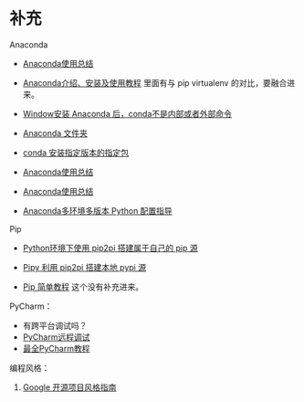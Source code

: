 # 补充

Anaconda

- [Anaconda使用总结](https://www.cnblogs.com/carlyao/p/6929459.html)
- [Anaconda介绍、安装及使用教程](https://zhuanlan.zhihu.com/p/32925500) 里面有与 pip  virtualenv 的对比，要融合进来。
- [Window安装 Anaconda 后，conda不是内部或者外部命令](https://blog.csdn.net/u011361880/article/details/75294226)
- [Anaconda 文件夹](https://repo.continuum.io/archive/)

- [conda 安装指定版本的指定包](https://blog.csdn.net/weixin_37251044/article/details/79274202)
- [Anaconda使用总结](https://blog.csdn.net/weixin_37251044/article/details/79273385)
- [Anaconda使用总结](http://Python.jobbole.com/86236/)
- [Anaconda多环境多版本 Python 配置指导](https://www.jianshu.com/p/d2e15200ee9b)



Pip

- [Python环境下使用 pip2pi 搭建属于自己的 pip 源](https://blog.csdn.net/wenwenxiong/article/details/52474741)
- [Pipy 利用 pip2pi 搭建本地 pypi 源](https://blog.csdn.net/orangleliu/article/details/37969115)


- [Pip 简单教程](https://www.twle.cn/go/pip?p=1) 这个没有补充进来。




PyCharm：

- 有跨平台调试吗？
- [PyCharm远程调试](http://dasheyuan.com/post/pycharm-remote-debugging/)
- [最全PyCharm教程](https://blog.csdn.net/u013088062/article/details/50250915)



编程风格：

1. [Google 开源项目风格指南](http://zh-google-styleguide.readthedocs.io/en/latest/contents/)
